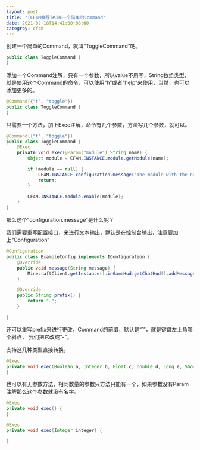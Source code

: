 ```yaml
---
layout: post
title: "[CF4M教程]#3写一个简单的Command"
date: 2021-02-18T14:41:00+08:00
categroy: cf4m
---
```


创建一个简单的Command，就叫“ToggleCommand”吧。

```java
public class ToggleCommand {
}
```

添加一个Command注解，只有一个参数，所以value不用写，String数组类型，就是使用这个Command的命令，可以使用“h”或者“help”来使用，当然，也可以添加更多的。

```java
@Command({"t", "toggle"})
public class ToggleCommand {
}
```

只需要一个方法，加上Exec注解，命令有几个参数，方法写几个参数，就可以。

```java
@Command({"t", "toggle"})
public class ToggleCommand {
    @Exec
    private void exec(@Param("module") String name) {
        Object module = CF4M.INSTANCE.module.getModule(name);

        if (module == null) {
            CF4M.INSTANCE.configuration.message("The module with the name " + name + " does not exist.");
            return;
        }

        CF4M.INSTANCE.module.enable(module);
    }
}
```

那么这个“configuration.message”是什么呢？

我们需要重写配置接口，来进行文本输出，默认是在控制台输出，注意要加上“Configuration” 

```java
@Configuration
public class ExampleConfig implements IConfiguration {
    @Override
    public void message(String message) {
        MinecraftClient.getInstance().inGameHud.getChatHud().addMessage(new LiteralText(message));
    }

    @Override
    public String prefix() {
        return "-";
    }

}
```

还可以重写prefix来进行更改，Command的前缀，默认是“`”，就是键盘左上角哪个斜点，
我们把它改成“-”。

支持这几种类型直接转换。

```java
@Exec
private void exec(Boolean a, Integer b, Float c, Double d, Long e, Short f, Byte g) {
}
```

也可以有无参数方法，相同数量的参数只方法只能有一个，如果参数没有Param注解那么这个参数就没有名字。

```java
@Exec
private void exec() {
}

@Exec
private void exec(Integer integer) {

}
```
